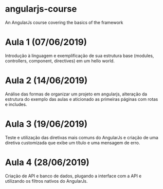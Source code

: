 # angularjs-course
An AngularJs course covering the basics of the framework

# Aula 1 (07/06/2019)
Introdução à linguagem e exemplificação de sua estrutura base (modules, controllers, component, directives) em um hello world.

# Aula 2 (14/06/2019)
Análise das formas de organizar um projeto em angularjs, alteração da estrutura do exemplo das aulas e aticionado as primeiras páginas com rotas e includes.

# Aula 3 (19/06/2019)
Teste e utilização das diretivas mais comuns do AngularJs e criação de uma diretiva customizada que exibe um título e uma mensagem de erro.

# Aula 4 (28/06/2019)
Criação de API e banco de dados, plugando a interface com a API e utilizando os filtros nativos do AngularJs.

